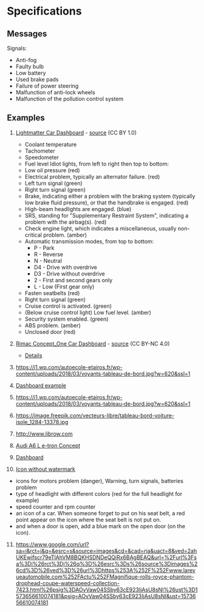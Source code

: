 # Specifications

## Messages 

Signals:

  * Anti-fog
  * Faulty bulb
  * Low battery
  * Used brake pads
  * Failure of power steering
  * Malfunction of anti-lock wheels
  * Malfunction of the pollution control system

## Examples

1. [Lightmatter Car Dashboard](https://upload.wikimedia.org/wikipedia/commons/1/14/Lightmatter_Dashboard.jpg) - [source](https://commons.wikimedia.org/wiki/File:Lightmatter_Dashboard.jpg) (CC BY 1.0)
    * Coolant temperature
    * Tachometer
    * Speedometer
    * Fuel level Idiot lights, from left to right then top to bottom:
    * Low oil pressure (red)
    * Electrical problem, typically an alternator failure. (red)
    * Left turn signal (green)
    * Right turn signal (green)
    * Brake, indicating either a problem with the braking system (typically low brake fluid pressure), or that the handbrake is engaged. (red)
    * High-beam headlights are engaged. (blue)
    * SRS, standing for "Supplementary Restraint System", indicating a problem with the airbag(s). (red)
    * Check engine light, which indicates a miscellaneous, usually non-critical problem. (amber)
    * Automatic transmission modes, from top to bottom:
      * P - Park
      * R - Reverse
      * N - Neutral
      * D4 - Drive with overdrive
      * D3 - Drive without overdrive
      * 2 - First and second gears only
      * L - Low (First gear only)
    * Fasten seatbelts (red)
    * Right turn signal (green)
    * Cruise control is activated. (green)
    * (Below cruise control light) Low fuel level. (amber)
    * Security system enabled. (green)
    * ABS problem. (amber)
    * Unclosed door (red)

2. [Rimac Concept_One Car Dashboard](https://mir-s3-cdn-cf.behance.net/project_modules/1400/7cc96613838623.560575fa5c7cb.png) - [source](https://search.creativecommons.org/photos/6828daff-ba93-4a38-85c0-df465ae56986) (CC BY-NC 4.0)
    * [Details](https://mir-s3-cdn-cf.behance.net/project_modules/1400/477e5e13838623.560575fa5b876.png)

3. https://i1.wp.com/autoecole-etairos.fr/wp-content/uploads/2018/03/voyants-tableau-de-bord.jpg?w=620&ssl=1

4. [Dashboard example](https://images.prismic.io/ornikar/1961737b42736b35a0e4318c7e2b1f33a0217a7d_differents-compteurs-tableau-bord.jpg?auto=compress,format)

5. https://i1.wp.com/autoecole-etairos.fr/wp-content/uploads/2018/03/voyants-tableau-de-bord.jpg?w=620&ssl=1

6. https://image.freepik.com/vecteurs-libre/tableau-bord-voiture-isole_1284-13378.jpg

7. http://www.librow.com

8. [Audi A6 L e-tron Concept](https://fr.wheelsage.org/audi/a6/%D1%817/92411/pictures/jbzyh2/)

9. [Dashboard](https://thumbs.dreamstime.com/z/ic%C3%B4nes-de-tableau-bord-voiture-r%C3%A9gl%C3%A9es-125211202.jpg)

10. [Icon without watermark](https://img-4.linternaute.com/nB1hOYkhnmHrEEDAXAB_bRRVtsI=/450x/smart/d8303cc2871b48b6a05524a857fb4725/ccmcms-linternaute/10652918.jpg)
* icons for motors problem (danger), Warning, turn signals, batteries problem 
* type of headlight with different colors (red for the full headlight for example)
* speed counter and rpm counter
* an icon of a car. When someone forget to put on his seat belt, a red point appear on the icon where the seat belt is not put on.
* and when a door is open, add a blue mark on the open door (on the icon).
11. https://www.google.com/url?sa=i&rct=j&q=&esrc=s&source=images&cd=&cad=rja&uact=8&ved=2ahUKEwifscr79eTlAhVM8BQKHSDNDeQQjRx6BAgBEAQ&url=%2Furl%3Fsa%3Di%26rct%3Dj%26q%3D%26esrc%3Ds%26source%3Dimages%26cd%3D%26ved%3D%26url%3Dhttps%253A%252F%252Fwww.larevueautomobile.com%252FActu%252FMagnifique-rolls-royce-phantom-drophead-coupe-waterspeed-collection-7423.html%26psig%3DAOvVaw04SSby63cE923IjAsU8sNI%26ust%3D1573656610074181&psig=AOvVaw04SSby63cE923IjAsU8sNI&ust=1573656610074181
